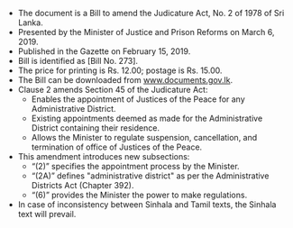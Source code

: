 - The document is a Bill to amend the Judicature Act, No. 2 of 1978 of Sri Lanka.
- Presented by the Minister of Justice and Prison Reforms on March 6, 2019.
- Published in the Gazette on February 15, 2019.
- Bill is identified as [Bill No. 273].
- The price for printing is Rs. 12.00; postage is Rs. 15.00.
- The Bill can be downloaded from www.documents.gov.lk.
- Clause 2 amends Section 45 of the Judicature Act:
  - Enables the appointment of Justices of the Peace for any Administrative District.
  - Existing appointments deemed as made for the Administrative District containing their residence.
  - Allows the Minister to regulate suspension, cancellation, and termination of office of Justices of the Peace.
- This amendment introduces new subsections:
  - “(2)” specifies the appointment process by the Minister.
  - “(2A)” defines "administrative district" as per the Administrative Districts Act (Chapter 392).
  - “(6)” provides the Minister the power to make regulations.
- In case of inconsistency between Sinhala and Tamil texts, the Sinhala text will prevail.